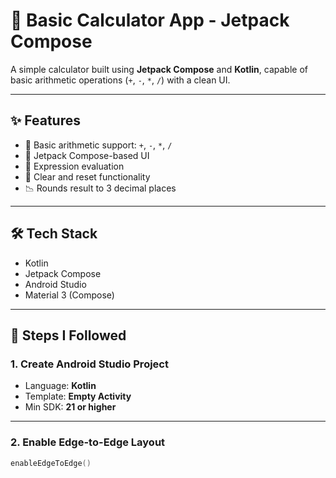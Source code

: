 # 📱 Basic Calculator App - Jetpack Compose
A simple calculator built using **Jetpack Compose** and **Kotlin**, capable of basic arithmetic operations (`+`, `-`, `*`, `/`) with a clean UI.

---

## ✨ Features
- 📐 Basic arithmetic support: `+`, `-`, `*`, `/`
- 📲 Jetpack Compose-based UI
- 🧮 Expression evaluation
- 🔄 Clear and reset functionality
- 📉 Rounds result to 3 decimal places

---

## 🛠 Tech Stack
- Kotlin  
- Jetpack Compose  
- Android Studio  
- Material 3 (Compose)

---

## 🚀 Steps I Followed

### 1. **Create Android Studio Project**
- Language: **Kotlin**
- Template: **Empty Activity**
- Min SDK: **21 or higher**

---

### 2. **Enable Edge-to-Edge Layout**
```kotlin
enableEdgeToEdge()
